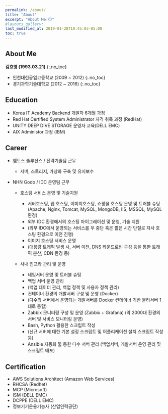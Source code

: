 ```yaml
---
permalink: /about/
title: "About"
excerpt: "About Me!😗"
#layouts_gallery:
last_modified_at: 2019-01-28T10:45:03-05:00
toc: true
---
```



## About Me
**김효영 (1993.03.21)**
{:.no_toc}
 - 인천대헌공업고등학교 (2009 ~ 2012)
{:.no_toc}
 - 경기과학기술대학교 (2012 ~ 2016)
{:.no_toc}

## Education
 - Korea IT Academy Backend 개발자 6개월 과정
 - Red Hat Certified System Administrator 자격 취득 과정 (RedHat)
 - UNITY DEEP DIVE STORAGE 운영자 교육(DELL EMC)
 - AIX Administor 과정 (IBM)


## Career
 * 엠토스 솔루션스 / 전략기술팀 근무
   + 서버, 스토리지, 가상화 구축 및 유지보수 
 * NHN Godo / IDC 운영팀 근무
 
   + 호스팅 서비스 운영 및 기술지원
     * 서버호스팅, 웹 호스팅, 이미지호스팅, 쇼핑몰 호스팅 운영 및 트러블 슈팅 (Apache, Nginx, Tomcat, MySQL, MongoDB, IIS, MSSQL, MySQL 환경)
     * 외부 IDC 환경에서의 호스팅 마이그레이션 및 운영, 기술 지원
     * (외부 IDC에서 운영되는 서비스를 무 중단 혹은 짧은 시간 단절로 자사 호스팅 환경으로 이전 진행)
     * 이미지 호스팅 서비스 운영
     * (대용량 트래픽 발생 시, 서버 이전, DNS 라운드로빈 구성 등을 통한 트래픽 분산, CDN 환경 등)
 
   
      
   + 사내 인프라 관리 및 운영
     * 네임서버 운영 및 트러블 슈팅
     * 백업 서버 운영 관리
     * (백업 데이터 관리, 백업 정책 및 사용자 정책 관리)
     * 컨테이너 환경의 개발서버 구성 및 운영 (Docker)
     * (다수의 서버에서 운영되는 개발서버를 Docker 컨테이너 기반 물리서버 1대로 통합)
     * Zabbix 모니터링 구성 및 운영 (Zabbix + Grafana) (약 2000대 환경의 서버 및 서비스 모니터링 운영)
     * Bash, Python 활용한 스크립트 작성
     * (신규 서버에 대한 기본 설정 스크립트 및 어플리케이션 설치 스크립트 작성 등)
     * Ansible 자동화 툴 통한 다수 서버 관리 (백업서버, 개발서버 운영 관리 및 스크립트 배포)
   
## Certification 
 * AWS Solutions Architect (Amazon Web Services)
 * RHCSA (Redhet)
 * MCP (Microsoft)
 * ISM (DELL EMC)
 * DCPPE (DELL EMC)
 * 정보기기운용기능사 (산업인력공단)
